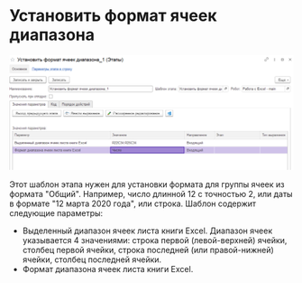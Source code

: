 # Установить формат ячеек диапазона

![](<../../../../.gitbook/assets/Установить формат ячеек диапазона.png>)

Этот шаблон этапа нужен для установки формата для группы ячеек из формата "Общий". Например, число длинной 12 с точностью 2, или даты в формате "12 марта 2020 года", или  строка. Шаблон содержит следующие параметры:

* Выделенный диапазон ячеек листа книги Excel. Диапазон ячеек указывается 4 значениями: строка первой (левой-верхней) ячейки, столбец первой ячейки, строка последней (или правой-нижней) ячейки, столбец последней ячейки.
* Формат диапазона ячеек листа книги Excel.&#x20;
